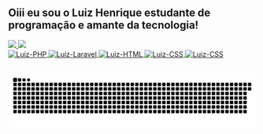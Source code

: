 ## Oiii eu sou o Luiz Henrique estudante de programação e amante da tecnologia!
<div>
  <a href="https://github.com/rafaballerini">
  <img height="150em" src="https://github-readme-stats.vercel.app/api?username=MATOSLuiz&show_icons=true&theme=monokai&include_all_commits=true&count_private=true"/>
  <img height="150em" src="https://github-readme-stats.vercel.app/api/top-langs/?username=MATOSLuiz&layout=compact&langs_count=7&theme=monokai"/>
</div>


  <img align="center" alt="Luiz-PHP" height="50" width="70" src="https://cdn.jsdelivr.net/gh/devicons/devicon/icons/php/php-original.svg"/>
  <img align="center" alt="Luiz-Laravel" height="40" width="70" src="https://cdn.jsdelivr.net/gh/devicons/devicon/icons/laravel/laravel-plain-wordmark.svg" />
  <img align="center" alt="Luiz-HTML" height="40" width="50" src="https://cdn.jsdelivr.net/gh/devicons/devicon/icons/html5/html5-original-wordmark.svg" />
  <img align="center" alt="Luiz-CSS" height="40" width="50" src="https://cdn.jsdelivr.net/gh/devicons/devicon/icons/css3/css3-original-wordmark.svg" />
  <img align="center" alt="Luiz-CSS" height="40" width="50" img src="https://cdn.jsdelivr.net/gh/devicons/devicon/icons/bootstrap/bootstrap-plain-wordmark.svg" />

</div>
  
  ##
 
<div> 
 
  ![Snake animation](https://github.com/MATOSLuiz/MATOSLuiz/blob/output/github-contribution-grid-snake.svg)
 
</div>
